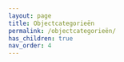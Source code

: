 ```yaml
---
layout: page
title: Objectcategorieën
permalink: /objectcategorieën/
has_children: true
nav_order: 4
---
```

